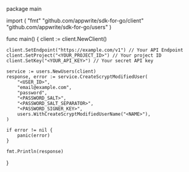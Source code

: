 package main

import (
    "fmt"
    "github.com/appwrite/sdk-for-go/client"
    "github.com/appwrite/sdk-for-go/users"
)

func main() {
    client := client.NewClient()

    client.SetEndpoint("https://example.com/v1") // Your API Endpoint
    client.SetProject("<YOUR_PROJECT_ID>") // Your project ID
    client.SetKey("<YOUR_API_KEY>") // Your secret API key

    service := users.NewUsers(client)
    response, error := service.CreateScryptModifiedUser(
        "<USER_ID>",
        "email@example.com",
        "password",
        "<PASSWORD_SALT>",
        "<PASSWORD_SALT_SEPARATOR>",
        "<PASSWORD_SIGNER_KEY>",
        users.WithCreateScryptModifiedUserName("<NAME>"),
    )

    if error != nil {
        panic(error)
    }

    fmt.Println(response)
}
